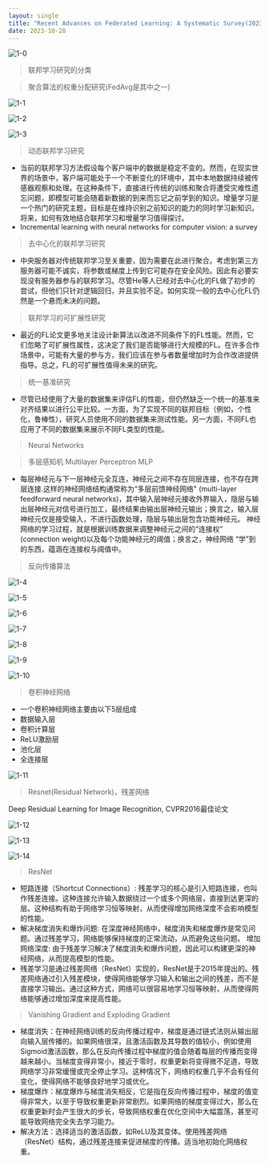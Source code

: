 ```yaml
---
layout: single
title: "Recent Advances on Federated Learning: A Systematic Survey(2023) + Machine Learning"
date: 2023-10-28
---
```


![1-0](/assets/images/1-0.png)

> 联邦学习研究的分类


> 聚合算法的权重分配研究(FedAvg是其中之一)

![1-1](/assets/images/1-1.png)

![1-2](/assets/images/1-2.png)

![1-3](/assets/images/1-3.png)

> 动态联邦学习研究

* 当前的联邦学习方法假设每个客户端中的数据是稳定不变的。然而，在现实世界的场景中，客户端可能处于一个不断变化的环境中，其中本地数据持续被传感器观察和处理。在这种条件下，直接进行传统的训练和聚合将遭受灾难性遗忘问题，即模型可能会随着新数据的到来而忘记之前学到的知识。增量学习是一个热门的研究主题，目标是在维持识别之前知识的能力的同时学习新知识。将来，如何有效地结合联邦学习和增量学习值得探讨。
* Incremental learning with neural networks for computer vision: a survey

> 去中心化的联邦学习研究

* 中央服务器对传统联邦学习至关重要，因为需要在此进行聚合。考虑到第三方服务器可能不诚实，将参数或梯度上传到它可能存在安全风险。因此有必要实现没有服务器参与的联邦学习。尽管He等人已经对去中心化的FL做了初步的尝试，但他们只针对逻辑回归，并且实验不足。如何实现一般的去中心化FL仍然是一个悬而未决的问题。

> 联邦学习的可扩展性研究

* 最近的FL论文更多地关注设计新算法以改进不同条件下的FL性能。然而，它们忽略了可扩展性属性，这决定了我们是否能够进行大规模的FL。在许多合作场景中，可能有大量的参与方，我们应该在参与者数量增加时为合作改进提供指导。总之，FL的可扩展性值得未来的研究。

> 统一基准研究

* 尽管已经使用了大量的数据集来评估FL的性能，但仍然缺乏一个统一的基准来对齐结果以进行公平比较。一方面，为了实现不同的联邦目标（例如，个性化，鲁棒性），研究人员使用不同的数据集来测试性能。另一方面，不同FL也应用了不同的数据集来展示不同FL类型的性能。

> Neural Networks

> 多层感知机 Multilayer Perceptron MLP

* 每层神经元与下一层神经元全互连，神经元之间不存在同层连接，也不存在跨层连接.这样的神经网络结构通常称为“多层前馈神经网络" (multi-layer feedforward neural networks)，其中输入层神经元接收外界输入，隐层与输出层神经元对信号进行加工，最终结果由输出层神经元输出；换言之，输入层神经元仅是接受输入，不进行函数处理，隐层与输出层包含功能神经元。
  神经网络的学习过程，就是根据训练数据来调整神经元之间的“连接权” (connection weight)以及每个功能神经元的阈值；换言之，神经网络 “学”到的东西，蕴涵在连接权与阈值中。

>  反向传播算法

![1-4](/assets/images/1-4.png)

![1-5](/assets/images/1-5.png)

![1-6](/assets/images/1-6.png)

![1-7](/assets/images/1-7.png)

![1-8](/assets/images/1-8.png)

![1-9](/assets/images/1-9.png)

![1-10](/assets/images/1-10.png)

> 卷积神经网络

* 一个卷积神经网络主要由以下5层组成
* 数据输入层
* 卷积计算层
* ReLU激励层
* 池化层
* 全连接层

![1-11](/assets/images/1-11.png)

> Resnet(Residual Network)，残差网络

Deep Residual Learning for Image Recognition, CVPR2016最佳论文

![1-12](/assets/images/1-12.png)

![1-13](/assets/images/1-13.png)

![1-14](/assets/images/1-14.png)

> ResNet

* 短路连接（Shortcut Connections）: 残差学习的核心是引入短路连接，也叫作残差连接。这种连接允许输入数据绕过一个或多个网络层，直接到达更深的层。这种结构有助于网络学习恒等映射，从而使得增加网络深度不会影响模型的性能。
* 解决梯度消失和爆炸问题: 在深度神经网络中，梯度消失和梯度爆炸是常见问题。通过残差学习，网络能够保持梯度的正常流动，从而避免这些问题。
  增加网络深度: 由于残差学习解决了梯度消失和爆炸问题，因此可以构建更深的神经网络，从而提高模型的性能。
* 残差学习是通过残差网络（ResNet）实现的，ResNet是于2015年提出的。残差网络通过引入残差模块，使得网络能够学习输入和输出之间的残差，而不是直接学习输出。通过这种方式，网络可以很容易地学习恒等映射，从而使得网络能够通过增加深度来提高性能。

> Vanishing Gradient and Exploding Gradient

* 梯度消失：在神经网络训练的反向传播过程中，梯度是通过链式法则从输出层向输入层传播的。如果网络很深，且激活函数及其导数的值较小，例如使用Sigmoid激活函数，那么在反向传播过程中梯度的值会随着每层的传播而变得越来越小。当梯度变得非常小，接近于零时，权重更新将变得微不足道，导致网络学习非常缓慢或完全停止学习。这种情况下，网络的权重几乎不会有任何变化，使得网络不能够良好地学习或优化。
* 梯度爆炸：梯度爆炸与梯度消失相反，它是指在反向传播过程中，梯度的值变得非常大，以至于导致权重更新非常剧烈。如果网络的梯度变得过大，那么在权重更新时会产生很大的步长，导致网络权重在优化空间中大幅震荡，甚至可能导致网络完全失去学习能力。
* 解决方法：选择适当的激活函数，如ReLU及其变体。使用残差网络（ResNet）结构，通过残差连接来促进梯度的传播。适当地初始化网络权重。